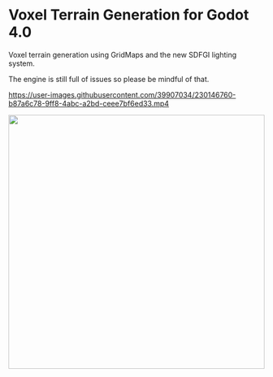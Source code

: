 # Voxel Terrain Generation for Godot 4.0
Voxel terrain generation using GridMaps and the new SDFGI lighting system.

The engine is still full of issues so please be mindful of that.


https://user-images.githubusercontent.com/39907034/230146760-b87a6c78-9ff8-4abc-a2bd-ceee7bf6ed33.mp4


<img src="/previews/voxel_demo.png" style="width:100%;height:500px" />
